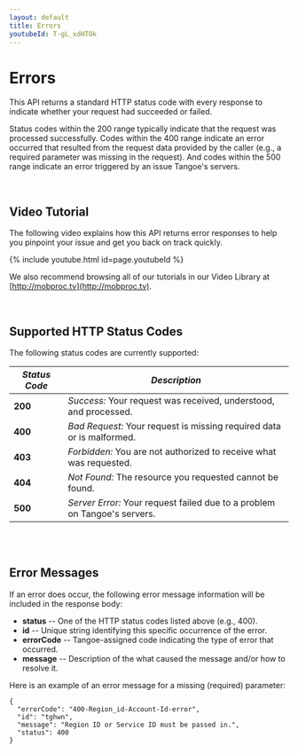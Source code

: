 ```yaml
---
layout: default
title: Errors
youtubeId: T-gL_xdHTOk
---
```


# Errors

This API returns a standard HTTP status code with every response to indicate whether your request had succeeded or failed. 

Status codes within the 200 range typically indicate that the request was processed successfully. Codes within the 400 range indicate an error occurred that resulted from the request data provided by the caller (e.g., a required parameter was missing in the request). And codes within the 500 range indicate an error triggered by an issue Tangoe's servers. 

<br/>

## Video Tutorial

The following video explains how this API returns error responses to help you pinpoint your issue and get you back on track quickly.

{% include youtube.html id=page.youtubeId %}

We also recommend browsing all of our tutorials in our Video Library at [http://mobproc.tv](http://mobproc.tv). 

<br/>

## Supported HTTP Status Codes

The following status codes are currently supported:

| ***Status Code*** | ***Description*** |
| --- | --- |
| **200**	| *Success:* Your request was received, understood, and processed. 			|
| **400**	| *Bad Request:* Your request is missing required data or is malformed. 	|
| **403**	| *Forbidden:* You are not authorized to receive what was requested. 		|
| **404**	| *Not Found:* The resource you requested cannot be found.					|
| **500**	| *Server Error:* Your request failed due to a problem on Tangoe's servers.	|

<br/>
<br/>

## Error Messages

If an error does occur, the following error message information will be included in the response body:

* **status** -- One of the HTTP status codes listed above (e.g., 400).
* **id** -- Unique string identifying this specific occurrence of the error.
* **errorCode** -- Tangoe-assigned code indicating the type of error that occurred.
* **message** -- Description of the what caused the message and/or how to resolve it.


Here is an example of an error message for a missing (required) parameter:

```
{
  "errorCode": "400-Region_id-Account-Id-error",
  "id": "tghwn",
  "message": "Region ID or Service ID must be passed in.",
  "status": 400
}
```
